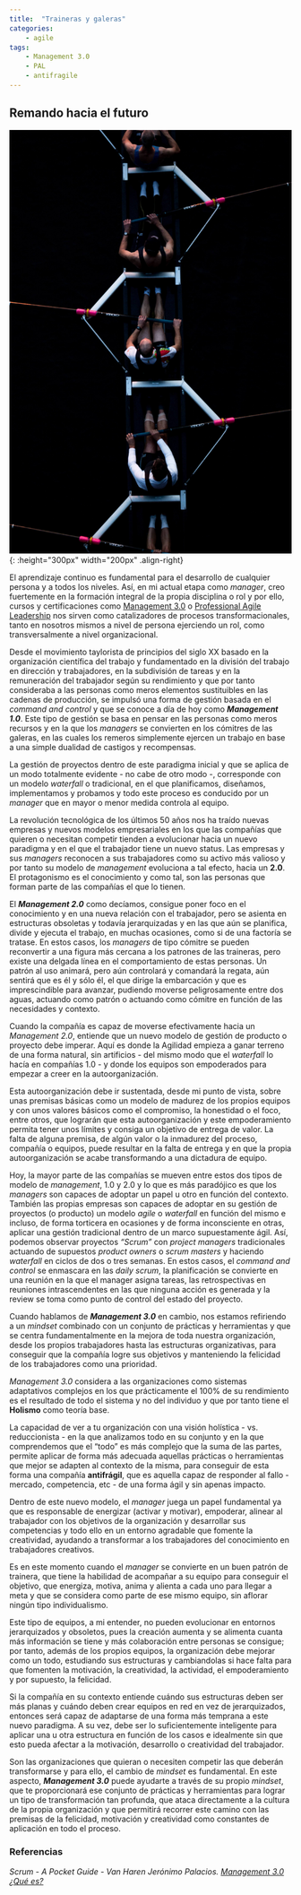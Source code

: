 ```yaml
---
title:  "Traineras y galeras"
categories: 
    - agile
tags:
    - Management 3.0
    - PAL
    - antifragile
---
```


## Remando hacia el futuro 

![Photo by Matteo Vistocco on Unsplash](/assets/images/josh-calabrese-236920-unsplash.jpg){: :height="300px" width="200px" .align-right} 

El aprendizaje continuo es fundamental para el desarrollo de cualquier persona y a todos los niveles. Así, en mi actual etapa como *manager*, creo fuertemente en la formación integral de la propia disciplina o rol y por ello, cursos y certificaciones como [Management 3.0](https://management30.com/) o [Professional Agile Leadership](https://www.scrum.org/professional-agile-leadership-certification) nos sirven como catalizadores de procesos transformacionales, tanto en nosotros mismos a nivel de persona ejerciendo un rol, como transversalmente a nivel organizacional.

Desde el movimiento taylorista de principios del siglo XX basado en la organización científica del trabajo y fundamentado en la división del trabajo en dirección y trabajadores, en la subdivisión de tareas y en la remuneración del trabajador según su rendimiento y que por tanto consideraba a las personas como meros elementos sustituibles en las cadenas de producción, se impulsó una forma de gestión basada en el *command and control* y que se conoce a día de hoy como ***Management 1.0***. Este tipo de gestión se basa en pensar en las personas como meros recursos y en la que los *managers* se convierten en los cómitres de las galeras, en las cuales los remeros simplemente ejercen un trabajo en base a una simple dualidad de castigos y recompensas.

La gestión de proyectos dentro de este paradigma inicial y que se aplica de un modo totalmente evidente - no cabe de otro modo -, corresponde con un modelo *waterfall* o tradicional, en el que planificamos, diseñamos, implementamos y probamos y todo este proceso es conducido por un *manager* que en mayor o menor medida controla al equipo.

La revolución tecnológica de los últimos 50 años nos ha traído nuevas empresas y nuevos modelos empresariales en los que las compañías que quieren o necesitan competir tienden a evolucionar hacia un nuevo paradigma y en el que el trabajador tiene un nuevo status. Las empresas y sus *managers* reconocen a sus trabajadores como su activo más valioso y por tanto su modelo de *management* evoluciona a tal efecto, hacia un **2.0**. El protagonismo es el conocimiento y como tal, son las personas que forman parte de las compañías el que lo tienen.

El ***Management 2.0*** como decíamos, consigue poner foco en el conocimiento y en una nueva relación con el trabajador, pero se asienta en estructuras obsoletas y todavía jerarquizadas y en las que aún se planifica, divide y ejecuta el trabajo, en muchas ocasiones, como si de una factoría se tratase. En estos casos, los *managers* de tipo cómitre se pueden reconvertir a una figura más cercana a los patrones de las traineras, pero existe una delgada línea en el comportamiento de estas personas. Un patrón al uso animará, pero aún controlará y comandará la regata, aún sentirá que es él y sólo él, el que dirige la embarcación y que es imprescindible para avanzar, pudiendo moverse peligrosamente entre dos aguas, actuando como patrón o actuando como cómitre en función de las necesidades y contexto.

Cuando la compañía es capaz de moverse efectivamente hacia un *Management 2.0*, entiende que un nuevo modelo de gestión de producto o proyecto debe imperar. Aquí es donde la Agilidad empieza a ganar terreno de una forma natural, sin artificios - del mismo modo que el *waterfall* lo hacía en compañías 1.0 - y donde los equipos son empoderados para empezar a creer en la autoorganización.

Esta autoorganización debe ir sustentada, desde mi punto de vista, sobre unas premisas básicas como un modelo de madurez de los propios equipos y con unos valores básicos como el compromiso, la honestidad o el foco, entre otros, que lograrán que esta autoorganización y este empoderamiento permita tener unos límites y consiga un objetivo de entrega de valor. La falta de alguna premisa, de algún valor o la inmadurez del proceso, compañía o equipos, puede resultar en la falta de entrega y en que la propia autoorganización se acabe transformando a una dictadura de equipo.

Hoy, la mayor parte de las compañías se mueven entre estos dos tipos de modelo de *management*, 1.0 y 2.0 y lo que es más paradójico es que los *managers* son capaces de adoptar un papel u otro en función del contexto. También las propias empresas son capaces de adoptar en su gestión de proyectos (o producto) un modelo *agile* o *waterfall* en función del mismo e incluso, de forma torticera en ocasiones y de forma inconsciente en otras, aplicar una gestión tradicional dentro de un marco supuestamente ágil. Así, podemos observar proyectos *“Scrum”* con *project managers* tradicionales actuando de supuestos *product owners* o *scrum masters* y haciendo *waterfall* en ciclos de dos o tres semanas. En estos casos, el *command and control* se enmascara en las *daily scrum*, la planificación se convierte en una reunión en la que el manager asigna tareas, las retrospectivas en reuniones intrascendentes en las que ninguna acción es generada y la review se toma como punto de control del estado del proyecto.

Cuando hablamos de ***Management 3.0*** en cambio, nos estamos refiriendo a un *mindset* combinado con un conjunto de prácticas y herramientas y que se centra  fundamentalmente en la mejora de toda nuestra organización, desde los propios trabajadores hasta las estructuras organizativas, para conseguir que la compañía logre sus objetivos y manteniendo la felicidad de los trabajadores como una prioridad. 

*Management 3.0* considera a las organizaciones como sistemas adaptativos complejos en los que prácticamente el 100% de su rendimiento es el resultado de todo el sistema y no del individuo y que por tanto tiene el **Holismo** como teoría base. 

La capacidad de ver a tu organización con una visión holística - vs. reduccionista - en la que analizamos todo en su conjunto y en la que comprendemos que el “todo” es más complejo que la suma de las partes, permite aplicar de forma más adecuada aquellas prácticas o herramientas que mejor se adapten al contexto de la misma, para conseguir de esta forma una compañía **antifrágil**, que es aquella capaz de responder al fallo - mercado, competencia, etc - de una forma ágil y sin apenas impacto.

Dentro de este nuevo modelo, el *manager* juega un papel fundamental ya que es responsable de energizar (activar y motivar), empoderar, alinear al trabajador con los objetivos de la organización y desarrollar sus competencias y todo ello en un entorno agradable que fomente la creatividad, ayudando a transformar a los trabajadores del conocimiento en trabajadores creativos.

Es en este momento cuando el *manager* se convierte en un buen patrón de trainera, que tiene la habilidad de acompañar a su equipo para conseguir el objetivo, que energiza, motiva, anima y alienta a cada uno para llegar a meta y que se considera como parte de ese mismo equipo, sin aflorar ningún tipo individualismo.

Este tipo de equipos, a mi entender, no pueden evolucionar en entornos jerarquizados y obsoletos, pues la creación aumenta y se alimenta cuanta más información se tiene y más colaboración entre personas se consigue; por tanto, además de los propios equipos, la organización debe mejorar como un todo, estudiando sus estructuras y cambiandolas si hace falta para que fomenten la motivación, la creatividad, la actividad, el empoderamiento y por supuesto, la felicidad. 

Si la compañía en su contexto entiende cuándo sus estructuras deben ser más planas y cuándo deben crear equipos en red en vez de jerarquizados, entonces será capaz de adaptarse de una forma más temprana a este nuevo paradigma. A su vez, debe ser lo suficientemente inteligente para aplicar una u otra estructura en función de los casos e idealmente sin que esto pueda afectar a la motivación, desarrollo o creatividad del trabajador.

Son las organizaciones que quieran o necesiten competir las que deberán transformarse y para ello, el cambio de *mindset* es fundamental. En este aspecto, ***Management 3.0*** puede ayudarte a través de su propio *mindset*, que te proporcionará ese conjunto de prácticas y herramientas para lograr un tipo de transformación tan profunda, que ataca directamente a la cultura de la propia organización y que permitirá recorrer este camino con las premisas de la felicidad, motivación y creatividad como constantes de aplicación en todo el proceso.


### Referencias

*Scrum - A Pocket Guide - Van Haren*
*Jerónimo Palacios.* [*Management 3.0 ¿Qué es?*](https://jeronimopalacios.com/2018/06/management-3-0-que-es/)